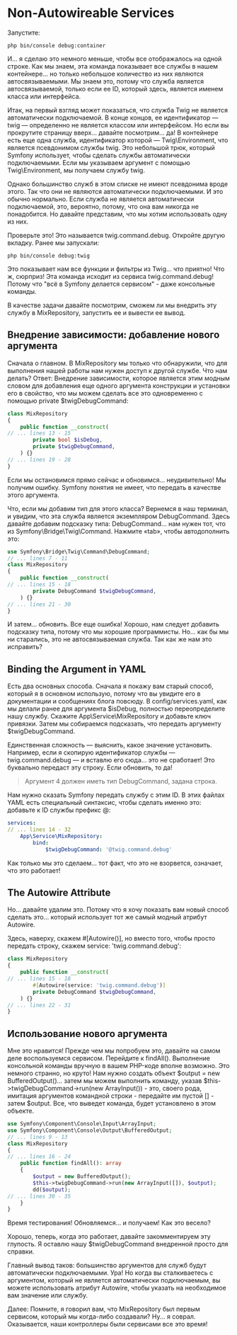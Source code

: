 # Non-Autowireable Services

Запустите:

```
php bin/console debug:container
```

И... я сделаю это немного меньше, чтобы все отображалось на одной строке. Как мы знаем, эта команда показывает все службы в нашем контейнере... но только небольшое количество из них являются автосвязываемыми. Мы знаем это, потому что служба является автосвязываемой, только если ее ID, который здесь, является именем класса или интерфейса.

Итак, на первый взгляд может показаться, что служба Twig не является автоматически подключаемой. В конце концов, ее идентификатор — twig — определенно не является классом или интерфейсом. Но если вы прокрутите страницу вверх... давайте посмотрим... да! В контейнере есть еще одна служба, идентификатор которой — Twig\Environment, что является псевдонимом службы twig. Это небольшой трюк, который Symfony использует, чтобы сделать службы автоматически подключаемыми. Если мы указываем аргумент с помощью Twig\Environment, мы получаем службу twig.

Однако большинство служб в этом списке не имеют псевдонима вроде этого. Так что они не являются автоматически подключаемыми. И это обычно нормально. Если служба не является автоматически подключаемой, это, вероятно, потому, что она вам никогда не понадобится. Но давайте представим, что мы хотим использовать одну из них.

Проверьте это! Это называется twig.command.debug. Откройте другую вкладку. Ранее мы запускали:

```
php bin/console debug:twig
```

Это показывает нам все функции и фильтры из Twig... что приятно! Что ж, сюрприз! Эта команда исходит из сервиса twig.command.debug! Потому что "всё в Symfony делается сервисом" - даже консольные команды.

В качестве задачи давайте посмотрим, сможем ли мы внедрить эту службу в MixRepository, запустить ее и вывести ее вывод.

## Внедрение зависимости: добавление нового аргумента

Сначала о главном. В MixRepository мы только что обнаружили, что для выполнения нашей работы нам нужен доступ к другой службе. Что нам делать? Ответ: Внедрение зависимости, которое является этим модным словом для добавления еще одного аргумента конструкции и установки его в свойство, что мы можем сделать все это одновременно с помощью private $twigDebugCommand:

```php
class MixRepository
{
    public function __construct(
// ... lines 13 - 15
        private bool $isDebug,
        private $twigDebugCommand,
    ) {}
// ... lines 19 - 28
}
```

Если мы остановимся прямо сейчас и обновимся... неудивительно! Мы получим ошибку. Symfony понятия не имеет, что передать в качестве этого аргумента.

Что, если мы добавим тип для этого класса? Вернемся в наш терминал, и увидим, что эта служба является экземпляром DebugCommand. Здесь давайте добавим подсказку типа: DebugCommand... нам нужен тот, что из Symfony\Bridge\Twig\Command. Нажмите «tab», чтобы автодополнить это:

```php
use Symfony\Bridge\Twig\Command\DebugCommand;
// ... lines 7 - 11
class MixRepository
{
    public function __construct(
// ... lines 15 - 18
        private DebugCommand $twigDebugCommand,
    ) {}
// ... lines 21 - 30
}
```

И затем... обновить. Все еще ошибка! Хорошо, нам следует добавить подсказку типа, потому что мы хорошие программисты. Но... как бы мы ни старались, это не автосвязываемая служба. Так как же нам это исправить?

## Binding the Argument in YAML

Есть два основных способа. Сначала я покажу вам старый способ, который я в основном использую, потому что вы увидите его в документации и сообщениях блога повсюду. В config/services.yaml, как мы делали ранее для аргумента $isDebug, полностью переопределите нашу службу. Скажите App\Service\MixRepository и добавьте ключ привязки. Затем мы собираемся подсказать, что передать аргументу $twigDebugCommand.

Единственная сложность — выяснить, какое значение установить. Например, если я скопирую идентификатор службы — twig.command.debug — и вставлю его сюда... это не сработает! Это буквально передаст эту строку. Если обновить, то да!

> Аргумент 4 должен иметь тип DebugCommand, задана строка.

Нам нужно сказать Symfony передать службу с этим ID. В этих файлах YAML есть специальный синтаксис, чтобы сделать именно это: добавьте к ID службы префикс @:

```yaml
services:
// ... lines 14 - 32
    App\Service\MixRepository:
        bind:
            $twigDebugCommand: '@twig.command.debug'
```

Как только мы это сделаем... тот факт, что это не взорвется, означает, что это работает!

## The Autowire Attribute

Но... давайте удалим это. Потому что я хочу показать вам новый способ сделать это... который использует тот же самый модный атрибут Autowire.

Здесь, наверху, скажем #[Autowire()], но вместо того, чтобы просто передать строку, скажем service: 'twig.command.debug':

```php
class MixRepository
{
    public function __construct(
// ... lines 15 - 18
        #[Autowire(service: 'twig.command.debug')]
        private DebugCommand $twigDebugCommand,
    ) {}
// ... lines 22 - 31
}
```

## Использование нового аргумента

Мне это нравится! Прежде чем мы попробуем это, давайте на самом деле воспользуемся сервисом. Перейдите к findAll(). Выполнение консольной команды вручную в вашем PHP-коде вполне возможно. Это немного странно, но круто! Нам нужно создать объект $output = new BufferedOutput()... затем мы можем выполнить команду, указав $this->twigDebugCommand->run(new ArrayInput()) - это, своего рода, имитация аргументов командной строки - передайте им пустой [] - затем $output. Все, что выведет команда, будет установлено в этом объекте.

```php
use Symfony\Component\Console\Input\ArrayInput;
use Symfony\Component\Console\Output\BufferedOutput;
// ... lines 9 - 13
class MixRepository
{
// ... lines 16 - 24
    public function findAll(): array
    {
        $output = new BufferedOutput();
        $this->twigDebugCommand->run(new ArrayInput([]), $output);
        dd($output);
// ... lines 30 - 35
    }
}
```

Время тестирования! Обновляемся... и получаем! Как это весело?

Хорошо, теперь, когда это работает, давайте закомментируем эту глупость. Я оставлю нашу $twigDebugCommand внедренной просто для справки.

Главный вывод таков: большинство аргументов для служб будут автоматически подключаемыми. Ура! Но когда вы сталкиваетесь с аргументом, который не является автоматически подключаемым, вы можете использовать атрибут Autowire, чтобы указать на необходимое вам значение или службу.

Далее: Помните, я говорил вам, что MixRepository был первым сервисом, который мы когда-либо создавали? Ну... я соврал. Оказывается, наши контроллеры были сервисами все это время!